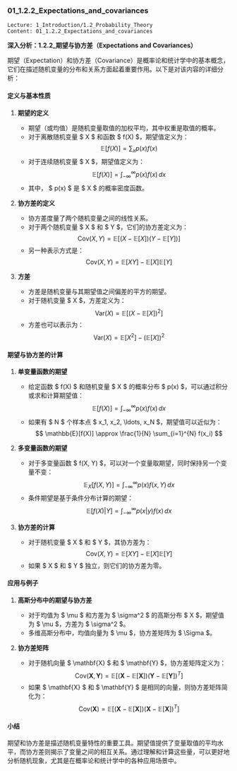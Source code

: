 ### 01_1.2.2_Expectations_and_covariances

```
Lecture: 1_Introduction/1.2_Probability_Theory
Content: 01_1.2.2_Expectations_and_covariances
```

**深入分析：1.2.2_期望与协方差（Expectations and Covariances）**

期望（Expectation）和协方差（Covariance）是概率论和统计学中的基本概念，它们在描述随机变量的分布和关系方面起着重要作用。以下是对该内容的详细分析：

#### 定义与基本性质

1. **期望的定义**
   - 期望（或均值）是随机变量取值的加权平均，其中权重是取值的概率。
   - 对于离散随机变量 $ X $ 和函数 $ f(X) $，期望值定义为：
     $$
     \mathbb{E}[f(X)] = \sum_{x} p(x) f(x)
     $$
   - 对于连续随机变量 $ X $，期望值定义为：
     $$
     \mathbb{E}[f(X)] = \int_{-\infty}^{\infty} p(x) f(x) \, dx
     $$
   - 其中， $ p(x) $ 是 $ X $ 的概率密度函数。

2. **协方差的定义**
   - 协方差度量了两个随机变量之间的线性关系。
   - 对于两个随机变量 $ X $ 和 $ Y $，它们的协方差定义为：
     $$
     \text{Cov}(X, Y) = \mathbb{E}[(X - \mathbb{E}[X])(Y - \mathbb{E}[Y])]
     $$
   - 另一种表示方式是：
     $$
     \text{Cov}(X, Y) = \mathbb{E}[XY] - \mathbb{E}[X]\mathbb{E}[Y]
     $$

3. **方差**
   - 方差是随机变量与其期望值之间偏差的平方的期望。
   - 对于随机变量 $ X $，方差定义为：
     $$
     \text{Var}(X) = \mathbb{E}[(X - \mathbb{E}[X])^2]
     $$
   - 方差也可以表示为：
     $$
     \text{Var}(X) = \mathbb{E}[X^2] - (\mathbb{E}[X])^2
     $$

#### 期望与协方差的计算

1. **单变量函数的期望**
   - 给定函数 $ f(X) $ 和随机变量 $ X $ 的概率分布 $ p(x) $，可以通过积分或求和计算期望值：
     $$
     \mathbb{E}[f(X)] = \int_{-\infty}^{\infty} p(x) f(x) \, dx
     $$
   - 如果有 $ N $ 个样本点 $ x_1, x_2, \ldots, x_N $，期望值可以近似为：
     $$
     \mathbb{E}[f(X)] \approx \frac{1}{N} \sum_{i=1}^{N} f(x_i)
     $$

2. **多变量函数的期望**
   - 对于多变量函数 $ f(X, Y) $，可以对一个变量取期望，同时保持另一个变量不变：
     $$
     \mathbb{E}_X[f(X, Y)] = \int_{-\infty}^{\infty} p(x) f(x, Y) \, dx
     $$
   - 条件期望是基于条件分布计算的期望：
     $$
     \mathbb{E}[f(X) | Y] = \int_{-\infty}^{\infty} p(x | y) f(x) \, dx
     $$

3. **协方差的计算**
   - 对于随机变量 $ X $ 和 $ Y $，其协方差为：
     $$
     \text{Cov}(X, Y) = \mathbb{E}[XY] - \mathbb{E}[X]\mathbb{E}[Y]
     $$
   - 如果 $ X $ 和 $ Y $ 独立，则它们的协方差为零。

#### 应用与例子

1. **高斯分布中的期望与协方差**
   - 对于均值为 $ \mu $ 和方差为 $ \sigma^2 $ 的高斯分布 $ X $，期望值为 $ \mu $，方差为 $ \sigma^2 $。
   - 多维高斯分布中，均值向量为 $ \mu $，协方差矩阵为 $ \Sigma $。

2. **协方差矩阵**
   - 对于随机向量 $ \mathbf{X} $ 和 $ \mathbf{Y} $，协方差矩阵定义为：
     $$
     \text{Cov}(\mathbf{X}, \mathbf{Y}) = \mathbb{E}[(\mathbf{X} - \mathbb{E}[\mathbf{X}])(\mathbf{Y} - \mathbb{E}[\mathbf{Y}])^T]
     $$
   - 如果 $ \mathbf{X} $ 和 $ \mathbf{Y} $ 是相同的向量，则协方差矩阵简化为：
     $$
     \text{Cov}(\mathbf{X}) = \mathbb{E}[(\mathbf{X} - \mathbb{E}[\mathbf{X}])(\mathbf{X} - \mathbb{E}[\mathbf{X}])^T]
     $$

#### 小结

期望和协方差是描述随机变量特性的重要工具。期望值提供了变量取值的平均水平，而协方差则揭示了变量之间的相互关系。通过理解和计算这些量，可以更好地分析随机现象，尤其是在概率论和统计学中的各种应用场景中。
